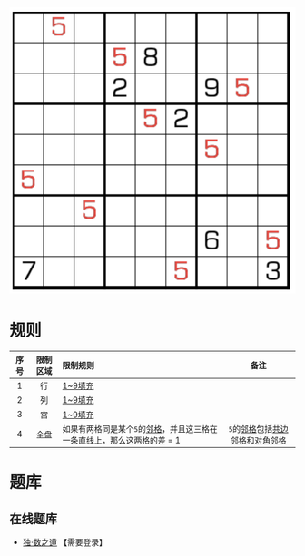 ![](../../../../../../images/sudoku/五邻数独.png)

# 规则
| 序号  | 限制区域 | 限制规则                                      |           备注            |
|:---:|:----:|:------------------------------------------|:-----------------------:|
|  1  |  行   | [1~9填充]                                  |                         |
|  2  |  列   | [1~9填充]                                  |                         |
|  3  |  宫   | [1~9填充]                                  |                         |
|  4  |  全盘  | 如果有两格同是某个`5`的[邻格]，并且这三格在一条直线上，那么这两格的差 = 1 | `5`的[邻格]包括[共边邻格]和[对角邻格] |

# 题库

## 在线题库
- [独·数之道](http://www.sudokufans.org.cn/lx/game.index.php?type=nb5) 【需要登录】

[1~9填充]: ../../../../../../rules.md#1to9填充
[连续]: ../../../../../../rules.md#连续
[邻格]: ../../../../../../rules.md#邻格
[共边邻格]: ../../../../../../rules.md#共边邻格
[对角邻格]: ../../../../../../rules.md#对角邻格
